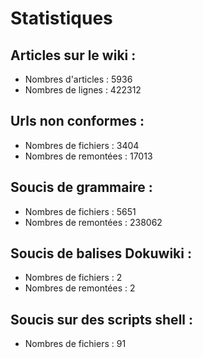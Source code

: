 # Statistiques

## Articles sur le wiki :

  * Nombres d'articles : 5936
  * Nombres de lignes : 422312

## Urls non conformes :

  * Nombres de fichiers : 3404
  * Nombres de remontées : 17013

## Soucis de grammaire :

  * Nombres de fichiers : 5651
  * Nombres de remontées : 238062

## Soucis de balises Dokuwiki :

  * Nombres de fichiers : 2
  * Nombres de remontées : 2

## Soucis sur des scripts shell :

  * Nombres de fichiers : 91
